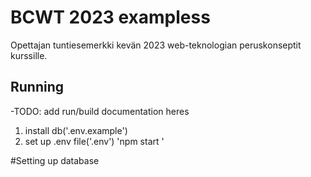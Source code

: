 # BCWT 2023 exampless

Opettajan tuntiesemerkki kevän 2023 web-teknologian peruskonseptit kurssille.

## Running 

-TODO: add run/build documentation heres

1. install db('.env.example')
2. set up .env file('.env')
'npm start '

#Setting up database 